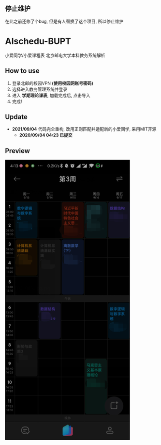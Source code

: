 ## 停止维护

在此之前还修了个bug, 但是有人替换了这个项目, 所以停止维护


# AIschedu-BUPT
小爱同学/小爱课程表 北京邮电大学本科教务系统解析

## How to use

1. 登录北邮的校园VPN **(使用校园网账号密码)**
2. 选择进入教务管理系统并登录
3. 进入 **学期理论课表**, 加载完成后, 点击导入
4. 完成! 

## Update

- **2021/09/04** 代码完全重构, 改用正则匹配并适配新的小爱同学, 采用MIT开源
  - **2020/09/04 04:23 已提交**

## Preview

![Preview](./screenshot.png)
